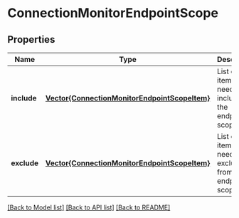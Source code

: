 # ConnectionMonitorEndpointScope


## Properties
Name | Type | Description | Notes
------------ | ------------- | ------------- | -------------
**include** | [**Vector{ConnectionMonitorEndpointScopeItem}**](ConnectionMonitorEndpointScopeItem.md) | List of items which needs to be included to the endpoint scope. | [optional] [default to nothing]
**exclude** | [**Vector{ConnectionMonitorEndpointScopeItem}**](ConnectionMonitorEndpointScopeItem.md) | List of items which needs to be excluded from the endpoint scope. | [optional] [default to nothing]


[[Back to Model list]](../README.md#models) [[Back to API list]](../README.md#api-endpoints) [[Back to README]](../README.md)


